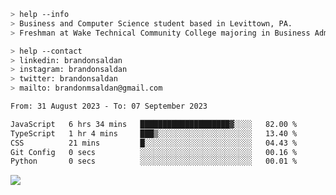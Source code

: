 ````bash
> help --info
> Business and Computer Science student based in Levittown, PA.
> Freshman at Wake Technical Community College majoring in Business Administration.
````

````bash
> help --contact
> linkedin: brandonsaldan
> instagram: brandonsaldan
> twitter: brandonsaldan
> mailto: brandonmsaldan@gmail.com
````

<!--START_SECTION:waka-->

```txt
From: 31 August 2023 - To: 07 September 2023

JavaScript   6 hrs 34 mins   ████████████████████▓░░░░   82.00 %
TypeScript   1 hr 4 mins     ███▒░░░░░░░░░░░░░░░░░░░░░   13.40 %
CSS          21 mins         █░░░░░░░░░░░░░░░░░░░░░░░░   04.43 %
Git Config   0 secs          ░░░░░░░░░░░░░░░░░░░░░░░░░   00.16 %
Python       0 secs          ░░░░░░░░░░░░░░░░░░░░░░░░░   00.01 %
```

<!--END_SECTION:waka-->

![](https://komarev.com/ghpvc/?username=brandonsaldan&color=6A8AFF)
